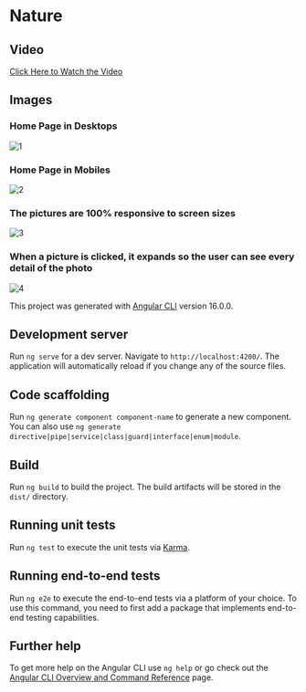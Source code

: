 # Nature

## Video

[Click Here to Watch the Video](https://youtu.be/TN5W-icSBiI)

## Images

### Home Page in Desktops

![1](https://github.com/Azurba/Nature/assets/58566178/1ad54529-261e-42bd-bded-8563715dd740)

### Home Page in Mobiles

![2](https://github.com/Azurba/Nature/assets/58566178/b5c314ed-0fb7-4f23-a5c7-f330bfd452c2)

### The pictures are 100% responsive to screen sizes

![3](https://github.com/Azurba/Nature/assets/58566178/8cf80bd9-7b5a-4c5b-8977-1311e5a14376)

### When a picture is clicked, it expands so the user can see every detail of the photo

![4](https://github.com/Azurba/Nature/assets/58566178/0beee846-161c-4735-a2b2-773ddd606ad7)

This project was generated with [Angular CLI](https://github.com/angular/angular-cli) version 16.0.0.

## Development server

Run `ng serve` for a dev server. Navigate to `http://localhost:4200/`. The application will automatically reload if you change any of the source files.

## Code scaffolding

Run `ng generate component component-name` to generate a new component. You can also use `ng generate directive|pipe|service|class|guard|interface|enum|module`.

## Build

Run `ng build` to build the project. The build artifacts will be stored in the `dist/` directory.

## Running unit tests

Run `ng test` to execute the unit tests via [Karma](https://karma-runner.github.io).

## Running end-to-end tests

Run `ng e2e` to execute the end-to-end tests via a platform of your choice. To use this command, you need to first add a package that implements end-to-end testing capabilities.

## Further help

To get more help on the Angular CLI use `ng help` or go check out the [Angular CLI Overview and Command Reference](https://angular.io/cli) page.
